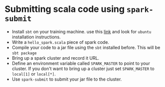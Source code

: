 # Submitting scala code using `spark-submit`

* Install `sbt` on your training machine.
    use this [link](https://www.scala-sbt.org/1.x/docs/Installing-sbt-on-Linux.html)
    and look for `ubuntu` installation instructions.
* Write a `hello_spark.scala` piece of spark code.
* Compile your code to a jar file using the `sbt` installed before.
    This will be `sbt package`
* Bring up a spark cluster and record it URL.
* Define an environment variable called `SPARK_MASTER` to point to your cluster.
    If you don't want to bring up a cluster just set `SPARK_MASTER` to `local[1]`
    or `local[*]`.
* Use `spark-submit` to submit your jar file to the cluster.
